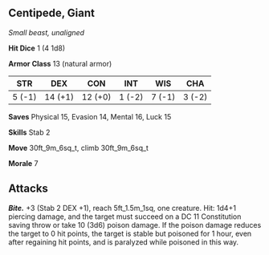 ## Centipede, Giant

*Small beast, unaligned*

**Hit Dice** 1 (4 1d8)

**Armor Class** 13 (natural armor)

| STR     | DEX     | CON     | INT     | WIS     | CHA     |
|---------|---------|---------|---------|---------|---------|
|  5 (-1) | 14 (+1) | 12 (+0) |  1 (-2) |  7 (-1) |  3 (-2) |

**Saves** Physical 15, Evasion 14, Mental 16, Luck 15

**Skills** Stab 2

**Move** 30ft\_9m\_6sq\_t, climb 30ft\_9m\_6sq\_t

**Morale** 7

## Attacks

***Bite.*** +3 (Stab 2 DEX +1), reach 5ft\_1.5m\_1sq, one creature. Hit: 1d4+1 piercing damage, and the target must succeed on a DC 11 Constitution saving throw or take 10 (3d6) poison damage. If the poison damage reduces the target to 0 hit points, the target is stable but poisoned for 1 hour, even after regaining hit points, and is paralyzed while poisoned in this way.

